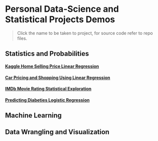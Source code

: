# Personal Data-Science and Statistical Projects Demos
> Click the name to be taken to project, for source code refer to repo files.

## Statistics and Probabilities

#### [Kaggle Home Selling Price Linear Regression](https://htmlpreview.github.io/?https://raw.githubusercontent.com/GavinSouth/demo_portfolio_projects/main/home_prices_linear_regression.html)

#### [Car Pricing and Shopping Using Linear Regression](https://htmlpreview.github.io/?https://raw.githubusercontent.com/GavinSouth/demo_portfolio_projects/main/car_valuation_linear_regression.html)

#### [IMDb Movie Rating Statistical Exploration](https://htmlpreview.github.io/?https://raw.githubusercontent.com/GavinSouth/demo_portfolio_projects/main/IMDb_age_rating_statistics.html)

#### [Predicting Diabeties Logistic Regression](https://htmlpreview.github.io/?https://raw.githubusercontent.com/GavinSouth/demo_portfolio_projects/main/diabetes_logistic_regression.html)

## Machine Learning 

## Data Wrangling and Visualization
